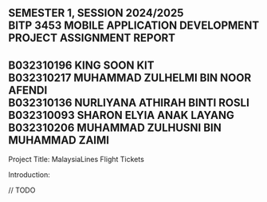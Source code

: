 SEMESTER 1, SESSION 2024/2025 <br>
BITP 3453 MOBILE APPLICATION DEVELOPMENT <br>
PROJECT ASSIGNMENT REPORT <br>
--------------------------------------------------------------------------
B032310196	KING SOON KIT <br>
B032310217  MUHAMMAD ZULHELMI BIN NOOR AFENDI <br>
B032310136	NURLIYANA ATHIRAH BINTI ROSLI <br>
B032310093	SHARON ELYIA ANAK LAYANG <br>
B032310206	MUHAMMAD ZULHUSNI BIN MUHAMMAD ZAIMI <br>
--------------------------------------------------------------------------
Project Title: 
MalaysiaLines Flight Tickets

Introduction:

// TODO 





